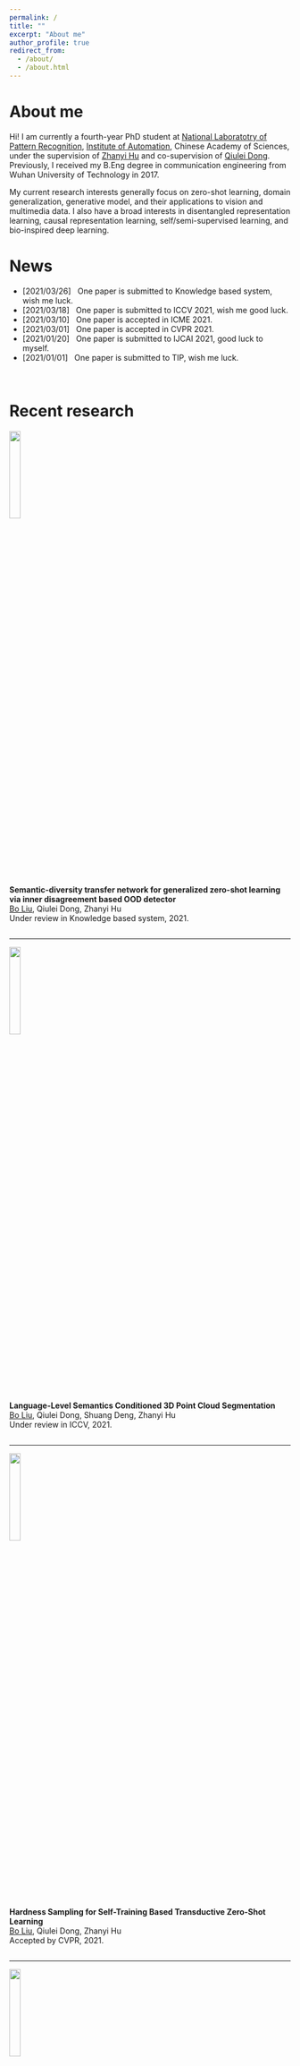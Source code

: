 ```yaml
---
permalink: /
title: ""
excerpt: "About me"
author_profile: true
redirect_from: 
  - /about/
  - /about.html
---
```


About me
======
Hi! I am currently a fourth-year PhD student at [National Laboratotry of Pattern Recognition](http://nlpr-web.ia.ac.cn/cn/index.html), [Institute of Automation](http://www.ia.cas.cn/), Chinese Academy of Sciences, under the supervision of [Zhanyi Hu](http://vision.ia.ac.cn/Faculty/zyhu/index.htm) and co-supervision of [Qiulei Dong](http://vision.ia.ac.cn/Faculty/qldong/index.htm). Previously, I received my B.Eng degree in communication engineering from Wuhan University of Technology in 2017.

My current research interests generally focus on zero-shot learning, domain generalization, generative model, and their applications to vision and multimedia data. I also have a broad interests in disentangled representation learning, causal representation learning, self/semi-supervised learning, and bio-inspired deep learning.

News
======
* [2021/03/26] &nbsp; One paper is submitted to Knowledge based system, wish me luck.
* [2021/03/18] &nbsp; One paper is submitted to ICCV 2021, wish me good luck.
* [2021/03/10] &nbsp; One paper is accepted in ICME 2021.
* [2021/03/01] &nbsp; One paper is accepted in CVPR 2021.
* [2021/01/20] &nbsp; One paper is submitted to IJCAI 2021, good luck to myself.
* [2021/01/01] &nbsp; One paper is submitted to TIP, wish me luck.


<br/>

<!--
Research Highlights
======
<iframe src="https://www.youtube.com/embed/K5_VnSci9uE" 
    width="200" 
    frameborder="0" 
    allowfullscreen>
</iframe>

<br/>

<!--
<iframe src="https://www.youtube.com/embed/b3gUwkJJuRs" 
    width="400" 
    height="225"
    frameborder="0" 
    allowfullscreen>
</iframe>

<br/>
--> 

Recent research
======
<div class="row">
  <div class="column left">
    <img align="left" width="20%" src="https://flywithcloud.github.io/images/KBS2021.jpg?raw=true">  
  </div>
  <div class="column middle">&nbsp;</div>
  <div class="column right">
    <p>
      <strong>Semantic-diversity transfer network for generalized zero-shot learning via inner disagreement based OOD detector</strong><br/>
      <u>Bo Liu</u>, Qiulei Dong, Zhanyi Hu<br/>
      Under review in Knowledge based system, 2021.<br/>
    </p>
  </div>
</div>

___

<div class="row">
  <div class="column left">
    <img align="left" width="20%" src="https://flywithcloud.github.io/images/ICCV2021.jpg?raw=true">  
  </div>
  <div class="column middle">&nbsp;</div>
  <div class="column right">
    <p>
      <strong>Language-Level Semantics Conditioned 3D Point Cloud Segmentation</strong><br/>
      <u>Bo Liu</u>, Qiulei Dong, Shuang Deng, Zhanyi Hu<br/>
      Under review in ICCV, 2021.<br/>
    </p>
  </div>
</div>

___

<div class="row">
  <div class="column left">
    <img align="left" width="20%" src="https://flywithcloud.github.io/images/CVPR2021.jpg">  
  </div>
  <div class="column middle">&nbsp;</div>
  <div class="column right">
    <p>
      <strong>Hardness Sampling for Self-Training Based Transductive Zero-Shot Learning</strong><br/>
      <u>Bo Liu</u>, Qiulei Dong, Zhanyi Hu<br/>
      Accepted by CVPR, 2021.<br/>
    </p>
  </div>
</div>

___

<div class="row">
  <div class="column left">
    <img align="left" width="20%" src="https://flywithcloud.github.io/images/ICME2021.jpg?raw=true">  
  </div>
  <div class="column middle">&nbsp;</div>
  <div class="column right">
    <p>
      <strong>Rotation Transformation Network: Learning View-Invariant Point Cloud for Classification and Segmentation</strong><br/>
      Shuang Deng, <u>Bo Liu</u>, Qiulei Dong, Zhanyi Hu<br/>
      Accepted by ICME, 2021. (AR=30%)<br/>
     [<a href="https://flywithcloud.github.io/files/ICME2021.pdf">PDF</a>][<a href="https://flywithcloud.github.io/files/CVPR2021.pdf">PDF</a>]
    </p>
  </div>
</div>

___

<div class="row">
  <div class="column left">
    <img align="left" width="20%" src="https://flywithcloud.github.io/images/ICME2021.jpg">  
  </div>
  <div class="column middle">&nbsp;</div>
  <div class="column right">
    <p>
      <strong>Rotation Transformation Network: Learning View-Invariant Point Cloud for Classification and Segmentation</strong><br/>
      Shuang Deng, <u>Yaojie Liu</u>, Qiulei Dong, Zhanyi Hu<br/>
      Accepted by ICME, 2021. (AR=30%)<br/>
     [<a href="https://arxiv.org/abs/1904.02860">PDF</a>][<a href="https://yaojieliu.github.io/files/cvpr19.pdf">Poster</a>][<a href="http://cvlab.cse.msu.edu/siw-m-spoof-in-the-wild-with-multiple-attacks-database.html">Dataset</a>][<a href="https://github.com/yaojieliu/CVPR2019-DeepTreeLearningForZeroShotFaceAntispoofing">Code</a>]
    </p>
  </div>
</div>


<br/>

Service
======
PC Member of AAAI 2021.
Workshop volunteer of ICPR 2018.

Personal
======
I have broad interests in reading about philosophy/history/economics.<br/>
I also love traveling, hiking and many other outdoor activities. Some recent travelling photos are shown below<br/>
<img src="https://flywithcloud.github.io/images/travel.jpg?raw=true" alt="Photo" style="width: 300;" align="center"/>
